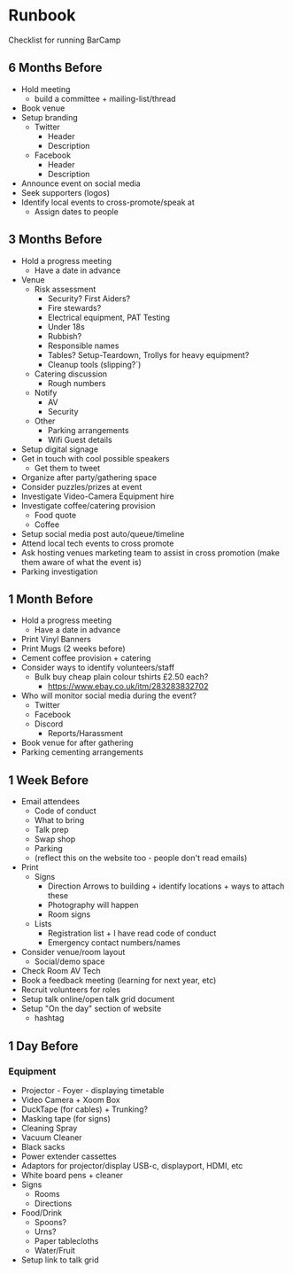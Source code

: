 Runbook
=======

Checklist for running BarCamp


6 Months Before
---------------

* Hold meeting
    * build a committee + mailing-list/thread
* Book venue
* Setup branding
    * Twitter
        * Header
        * Description
    * Facebook
        * Header
        * Description
* Announce event on social media
* Seek supporters (logos)
* Identify local events to cross-promote/speak at
    * Assign dates to people


3 Months Before
---------------

* Hold a progress meeting
    * Have a date in advance
* Venue
    * Risk assessment
        * Security? First Aiders?
        * Fire stewards?
        * Electrical equipment, PAT Testing
        * Under 18s
        * Rubbish?
        * Responsible names
        * Tables? Setup-Teardown, Trollys for heavy equipment?
        * Cleanup tools (slipping?`)
    * Catering discussion
        * Rough numbers
    * Notify 
        * AV
        * Security
    * Other
        * Parking arrangements
        * Wifi Guest details
* Setup digital signage
* Get in touch with cool possible speakers
    * Get them to tweet
* Organize after party/gathering space
* Consider puzzles/prizes at event
* Investigate Video-Camera Equipment hire
* Investigate coffee/catering provision
    * Food quote
    * Coffee
* Setup social media post auto/queue/timeline
* Attend local tech events to cross promote
* Ask hosting venues marketing team to assist in cross promotion (make them aware of what the event is)
* Parking investigation


1 Month Before
--------------

* Hold a progress meeting
    * Have a date in advance
* Print Vinyl Banners
* Print Mugs (2 weeks before)
* Cement coffee provision + catering
* Consider ways to identify volunteers/staff
    * Bulk buy cheap plain colour tshirts £2.50 each?
        * https://www.ebay.co.uk/itm/283283832702
* Who will monitor social media during the event?
    * Twitter
    * Facebook
    * Discord
        * Reports/Harassment
* Book venue for after gathering
* Parking cementing arrangements


1 Week Before
-------------

* Email attendees
    * Code of conduct
    * What to bring
    * Talk prep
    * Swap shop
    * Parking
    * (reflect this on the website too - people don't read emails)
* Print
    * Signs
        * Direction Arrows to building + identify locations + ways to attach these
        * Photography will happen
        * Room signs
    * Lists
        * Registration list + I have read code of conduct
        * Emergency contact numbers/names
* Consider venue/room layout
    * Social/demo space
* Check Room AV Tech
* Book a feedback meeting (learning for next year, etc)
* Recruit volunteers for roles
* Setup talk online/open talk grid document
* Setup "On the day" section of website
    * hashtag


1 Day Before
------------

### Equipment

* Projector - Foyer - displaying timetable
* Video Camera + Xoom Box
* DuckTape (for cables) + Trunking?
* Masking tape (for signs)
* Cleaning Spray
* Vacuum Cleaner
* Black sacks
* Power extender cassettes
* Adaptors for projector/display USB-c, displayport, HDMI, etc
* White board pens + cleaner
* Signs
    * Rooms
    * Directions
* Food/Drink
    * Spoons?
    * Urns?
    * Paper tablecloths
    * Water/Fruit
* Setup link to talk grid
